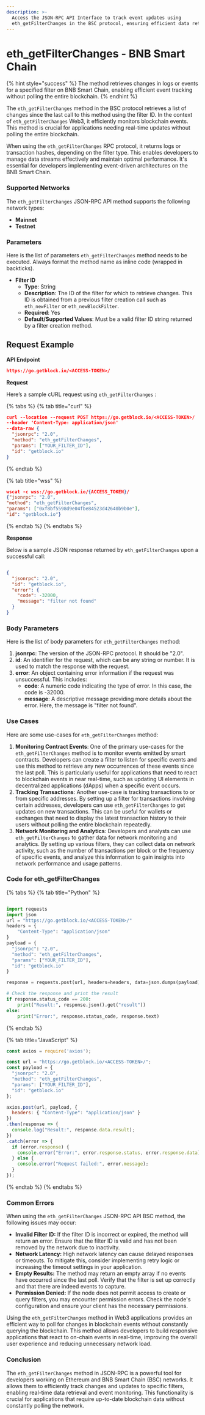 ```yaml
---
description: >-
  Access the JSON-RPC API Interface to track event updates using
  eth_getFilterChanges in the BSC protocol, ensuring efficient data retrieval.
---
```


# eth\_getFilterChanges - BNB Smart Chain

{% hint style="success" %}
The method retrieves changes in logs or events for a specified filter on BNB Smart Chain, enabling efficient event tracking without polling the entire blockchain.
{% endhint %}

The `eth_getFilterChanges` method in the BSC protocol retrieves a list of changes since the last call to this method using the filter ID. In the context of `eth_getFilterChanges` Web3, it efficiently monitors blockchain events. This method is crucial for applications needing real-time updates without polling the entire blockchain.

When using the `eth_getFilterChanges` RPC protocol, it returns logs or transaction hashes, depending on the filter type. This enables developers to manage data streams effectively and maintain optimal performance. It's essential for developers implementing event-driven architectures on the BNB Smart Chain.

### Supported Networks

The `eth_getFilterChanges` JSON-RPC API method supports the following network types:

* **Mainnet**
* **Testnet**

### Parameters

Here is the list of parameters `eth_getFilterChanges` method needs to be executed. Always format the method name as inline code (wrapped in backticks).

* **Filter ID**
  * **Type**: String
  * **Description**: The ID of the filter for which to retrieve changes. This ID is obtained from a previous filter creation call such as `eth_newFilter` or `eth_newBlockFilter`.
  * **Required**: Yes
  * **Default/Supported Values**: Must be a valid filter ID string returned by a filter creation method.

## Request Example

**API Endpoint**

```json
https://go.getblock.io/<ACCESS-TOKEN>/
```

**Request**

Here’s a sample cURL request using `eth_getFilterChanges` :

{% tabs %}
{% tab title="curl" %}
```json
curl --location --request POST https://go.getblock.io/<ACCESS-TOKEN>/
--header 'Content-Type: application/json' 
--data-raw {
  "jsonrpc": "2.0",
  "method": "eth_getFilterChanges",
  "params": ["YOUR_FILTER_ID"],
  "id": "getblock.io"
}
```
{% endtab %}

{% tab title="wss" %}
```json
wscat -c wss://go.getblock.io/{ACCESS_TOKEN}/
{"jsonrpc": "2.0",
"method": "eth_getFilterChanges",
"params": ["0xf8bf5598d9e04fbe84523d42640b9b0e"],
"id": "getblock.io"}
```
{% endtab %}
{% endtabs %}

**Response**

Below is a sample JSON response returned by `eth_getFilterChanges` upon a successful call:

```json

{
  "jsonrpc": "2.0",
  "id": "getblock.io",
  "error": {
    "code": -32000,
    "message": "filter not found"
  }
}

```

### Body Parameters

Here is the list of body parameters for `eth_getFilterChanges` method:

1. **jsonrpc**: The version of the JSON-RPC protocol. It should be "2.0".
2. **id**: An identifier for the request, which can be any string or number. It is used to match the response with the request.
3. **error**: An object containing error information if the request was unsuccessful. This includes:
   * **code**: A numeric code indicating the type of error. In this case, the code is -32000.
   * **message**: A descriptive message providing more details about the error. Here, the message is "filter not found".

### Use Cases

Here are some use-cases for `eth_getFilterChanges` method:

1. **Monitoring Contract Events**: One of the primary use-cases for the `eth_getFilterChanges` method is to monitor events emitted by smart contracts. Developers can create a filter to listen for specific events and use this method to retrieve any new occurrences of these events since the last poll. This is particularly useful for applications that need to react to blockchain events in near real-time, such as updating UI elements in decentralized applications (dApps) when a specific event occurs.
2. **Tracking Transactions**: Another use-case is tracking transactions to or from specific addresses. By setting up a filter for transactions involving certain addresses, developers can use `eth_getFilterChanges` to get updates on new transactions. This can be useful for wallets or exchanges that need to display the latest transaction history to their users without polling the entire blockchain repeatedly.
3. **Network Monitoring and Analytics**: Developers and analysts can use `eth_getFilterChanges` to gather data for network monitoring and analytics. By setting up various filters, they can collect data on network activity, such as the number of transactions per block or the frequency of specific events, and analyze this information to gain insights into network performance and usage patterns.

### Code for eth\_getFilterChanges

{% tabs %}
{% tab title="Python" %}
```python

import requests
import json
url = "https://go.getblock.io/<ACCESS-TOKEN>/"
headers = {
    "Content-Type": "application/json"
}
payload = {
  "jsonrpc": "2.0",
  "method": "eth_getFilterChanges",
  "params": ["YOUR_FILTER_ID"],
  "id": "getblock.io"
}

response = requests.post(url, headers=headers, data=json.dumps(payload))

# Check the response and print the result
if response.status_code == 200:
    print("Result:", response.json().get("result"))
else:
    print("Error:", response.status_code, response.text)

```
{% endtab %}

{% tab title="JavaScript" %}
```javascript
const axios = require('axios');

const url = "https://go.getblock.io/<ACCESS-TOKEN>/";
const payload = {
  "jsonrpc": "2.0",
  "method": "eth_getFilterChanges",
  "params": ["YOUR_FILTER_ID"],
  "id": "getblock.io"
};

axios.post(url, payload, {
  headers: { "Content-Type": "application/json" }
})
.then(response => {
  console.log("Result:", response.data.result);
})
.catch(error => {
  if (error.response) {
    console.error("Error:", error.response.status, error.response.data);
  } else {
    console.error("Request failed:", error.message);
  }
});
```
{% endtab %}
{% endtabs %}

### Common Errors

When using the `eth_getFilterChanges` JSON-RPC API BSC method, the following issues may occur:

* **Invalid Filter ID:** If the filter ID is incorrect or expired, the method will return an error. Ensure that the filter ID is valid and has not been removed by the network due to inactivity.
* **Network Latency:** High network latency can cause delayed responses or timeouts. To mitigate this, consider implementing retry logic or increasing the timeout settings in your application.
* **Empty Results:** The method may return an empty array if no events have occurred since the last poll. Verify that the filter is set up correctly and that there are indeed events to capture.
* **Permission Denied:** If the node does not permit access to create or query filters, you may encounter permission errors. Check the node's configuration and ensure your client has the necessary permissions.

Using the `eth_getFilterChanges` method in Web3 applications provides an efficient way to poll for changes in blockchain events without constantly querying the blockchain. This method allows developers to build responsive applications that react to on-chain events in real-time, improving the overall user experience and reducing unnecessary network load.

### Conclusion

The `eth_getFilterChanges` method in JSON-RPC is a powerful tool for developers working on Ethereum and BNB Smart Chain (BSC) networks. It allows them to efficiently track changes and updates to specific filters, enabling real-time data retrieval and event monitoring. This functionality is crucial for applications that require up-to-date blockchain data without constantly polling the network.
